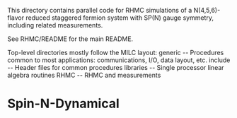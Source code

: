 This directory contains parallel code for RHMC simulations of a N(4,5,6)-flavor reduced staggered fermion system with SP(N) gauge symmetry, including related measurements.

See RHMC/README for the main README.

Top-level directories mostly follow the MILC layout:
generic   -- Procedures common to most applications: communications, I/O, data layout, etc.
include   -- Header files for common procedures
libraries -- Single processor linear algebra routines
RHMC      -- RHMC and measurements

# Spin-N-Dynamical
